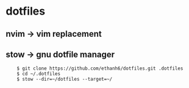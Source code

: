 # dotfiles


## nvim -> vim replacement
## stow -> gnu dotfile manager

```
    $ git clone https://github.com/ethanh6/dotfiles.git .dotfiles
    $ cd ~/.dotfiles
    $ stow --dir=~/dotfiles --target=~/
```
